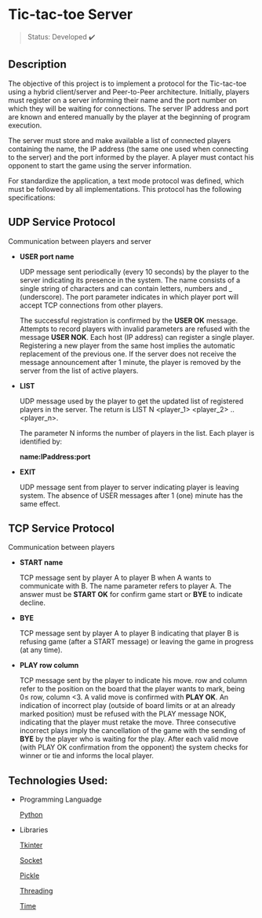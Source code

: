 # Tic-tac-toe Server

> Status: Developed ✔️

## Description

The objective of this project is to implement a protocol for the Tic-tac-toe using a hybrid client/server and Peer-to-Peer architecture. Initially, players must
register on a server informing their name and the port number on which they will be
waiting for connections. The server IP address and port are known and entered manually
by the player at the beginning of program execution.

The server must store and make available a list of connected players containing
the name, the IP address (the same one used when connecting to the server) and the
port informed by the player. A player must contact his opponent to start the game
using the server information. 

For standardize the application, a text mode protocol was defined, which must be followed by all
implementations. This protocol has the following specifications:


## UDP Service Protocol
Communication between players and server 


-  **USER port name**

    UDP message sent periodically (every 10 seconds) by the player to the
    server indicating its presence in the system. The name consists of a single string of
    characters and can contain letters, numbers and _ (underscore). The port parameter indicates     in which player port will accept TCP connections from other players.

    The successful registration is confirmed by the **USER OK** message. Attempts to record
    players with invalid parameters are refused with the message **USER NOK**. Each host
    (IP address) can register a single player. Registering a new player from the same host
    implies the automatic replacement of the previous one. If the server does not receive the         message  announcement after 1 minute, the player is removed by the server from the list of       active players.

-  **LIST**

   UDP message used by the player to get the updated list of registered players in the
   server. 
   The return is LIST N <player_1> <player_2> .. <player_n>. 

   The parameter N informs the number of players in the list. Each player is identified by:

      **name:IPaddress:port**

- **EXIT**

    UDP message sent from player to server indicating player is leaving
    system. The absence of USER messages after 1 (one) minute has the same effect.

## TCP Service Protocol
Communication between players



- **START name**

    TCP message sent by player A to player B when A wants to communicate
    with B. The name parameter refers to player A. The answer must be **START OK** for
    confirm game start or **BYE** to indicate decline.

- **BYE**
  
    TCP message sent by player A to player B indicating that player B is refusing
    game (after a START message) or leaving the game in progress (at any time).

- **PLAY row column**
  
    TCP message sent by the player to indicate his move. row and column refer
    to the position on the board that the player wants to mark, being 0≤ row, column <3.
    A valid move is confirmed with **PLAY OK**. An indication of incorrect play (outside of
    board limits or at an already marked position) must be refused with the PLAY message
    NOK, indicating that the player must retake the move. Three consecutive incorrect plays
    imply the cancellation of the game with the sending of **BYE** by the player who is waiting       for the play. After each valid move (with PLAY OK confirmation from the opponent) the system     checks for winner or tie and informs the local player.  

## Technologies Used:

- Programming Languadge

  [Python](https://www.python.org/)

- Libraries

  [Tkinter](https://docs.python.org/3/library/tkinter.html)
  
  [Socket](https://docs.python.org/3/library/socket.html) 
  
  [Pickle](https://docs.python.org/3/library/pickle.html?highlight=pickle#module-pickle)
  
  [Threading](https://docs.python.org/3/library/threading.html?highlight=threading#module-threading)
  
  [Time](https://docs.python.org/3/library/time.html?highlight=time#module-time)
